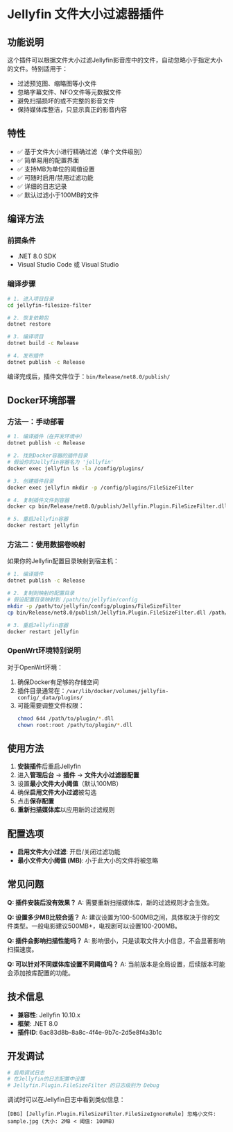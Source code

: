 # Jellyfin 文件大小过滤器插件

## 功能说明

这个插件可以根据文件大小过滤Jellyfin影音库中的文件，自动忽略小于指定大小的文件。特别适用于：

- 过滤预览图、缩略图等小文件
- 忽略字幕文件、NFO文件等元数据文件
- 避免扫描损坏的或不完整的影音文件
- 保持媒体库整洁，只显示真正的影音内容

## 特性

- ✅ 基于文件大小进行精确过滤（单个文件级别）
- ✅ 简单易用的配置界面
- ✅ 支持MB为单位的阈值设置
- ✅ 可随时启用/禁用过滤功能
- ✅ 详细的日志记录
- ✅ 默认过滤小于100MB的文件

## 编译方法

### 前提条件
- .NET 8.0 SDK
- Visual Studio Code 或 Visual Studio

### 编译步骤
```bash
# 1. 进入项目目录
cd jellyfin-filesize-filter

# 2. 恢复依赖包
dotnet restore

# 3. 编译项目
dotnet build -c Release

# 4. 发布插件
dotnet publish -c Release
```

编译完成后，插件文件位于：`bin/Release/net8.0/publish/`

## Docker环境部署

### 方法一：手动部署

```bash
# 1. 编译插件（在开发环境中）
dotnet publish -c Release

# 2. 找到Docker容器的插件目录
# 假设你的Jellyfin容器名为 'jellyfin'
docker exec jellyfin ls -la /config/plugins/

# 3. 创建插件目录
docker exec jellyfin mkdir -p /config/plugins/FileSizeFilter

# 4. 复制插件文件到容器
docker cp bin/Release/net8.0/publish/Jellyfin.Plugin.FileSizeFilter.dll jellyfin:/config/plugins/FileSizeFilter/

# 5. 重启Jellyfin容器
docker restart jellyfin
```

### 方法二：使用数据卷映射

如果你的Jellyfin配置目录映射到宿主机：

```bash
# 1. 编译插件
dotnet publish -c Release

# 2. 复制到映射的配置目录
# 假设配置目录映射到 /path/to/jellyfin/config
mkdir -p /path/to/jellyfin/config/plugins/FileSizeFilter
cp bin/Release/net8.0/publish/Jellyfin.Plugin.FileSizeFilter.dll /path/to/jellyfin/config/plugins/FileSizeFilter/

# 3. 重启Jellyfin容器
docker restart jellyfin
```

### OpenWrt环境特别说明

对于OpenWrt环境：

1. 确保Docker有足够的存储空间
2. 插件目录通常在：`/var/lib/docker/volumes/jellyfin-config/_data/plugins/`
3. 可能需要调整文件权限：
   ```bash
   chmod 644 /path/to/plugin/*.dll
   chown root:root /path/to/plugin/*.dll
   ```

## 使用方法

1. **安装插件**后重启Jellyfin
2. 进入**管理后台** → **插件** → **文件大小过滤器配置**
3. 设置**最小文件大小阈值**（默认100MB）
4. 确保**启用文件大小过滤**被勾选
5. 点击**保存配置**
6. **重新扫描媒体库**以应用新的过滤规则

## 配置选项

- **启用文件大小过滤**: 开启/关闭过滤功能
- **最小文件大小阈值 (MB)**: 小于此大小的文件将被忽略

## 常见问题

**Q: 插件安装后没有效果？**
A: 需要重新扫描媒体库，新的过滤规则才会生效。

**Q: 设置多少MB比较合适？**
A: 建议设置为100-500MB之间，具体取决于你的文件类型。一般电影建议500MB+，电视剧可以设置100-200MB。

**Q: 插件会影响扫描性能吗？**
A: 影响很小，只是读取文件大小信息，不会显著影响扫描速度。

**Q: 可以针对不同媒体库设置不同阈值吗？**
A: 当前版本是全局设置，后续版本可能会添加按库配置的功能。

## 技术信息

- **兼容性**: Jellyfin 10.10.x
- **框架**: .NET 8.0
- **插件ID**: 6ac83d8b-8a8c-4f4e-9b7c-2d5e8f4a3b1c

## 开发调试

```bash
# 启用调试日志
# 在Jellyfin的日志配置中设置
# Jellyfin.Plugin.FileSizeFilter 的日志级别为 Debug
```

调试时可以在Jellyfin日志中看到类似信息：
```
[DBG] [Jellyfin.Plugin.FileSizeFilter.FileSizeIgnoreRule] 忽略小文件: sample.jpg (大小: 2MB < 阈值: 100MB)
``` 